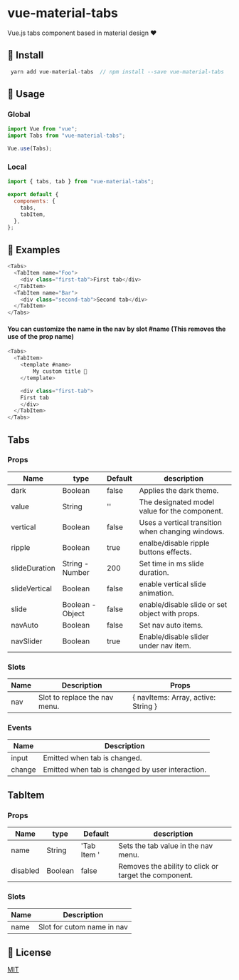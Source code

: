 # vue-material-tabs

Vue.js tabs component based in material design ❤

## 🚚 Install

```c
 yarn add vue-material-tabs  // npm install --save vue-material-tabs
```

## 🚀 Usage

### Global

```javascript
import Vue from "vue";
import Tabs from "vue-material-tabs";

Vue.use(Tabs);
```

### Local

```javascript
import { tabs, tab } from "vue-material-tabs";

export default {
  components: {
    tabs,
    tabItem,
  },
};
```

## 📌 Examples

```javascript
<Tabs>
  <TabItem name="Foo">
    <div class="first-tab">First tab</div>
  </TabItem>
  <TabItem name="Bar">
    <div class="second-tab">Second tab</div>
  </TabItem>
</Tabs>
```

#### You can customize the name in the nav by slot #name (This removes the use of the prop name)

```javascript
<Tabs>
  <TabItem>
    <template #name>
        My custom title 🍉
    </template>

    <div class="first-tab">
    First tab
    </div>
  </TabItem>
</Tabs>
```

## Tabs

### Props

| Name          | type             | Default | description                                       |
| ------------- | ---------------- | ------- | ------------------------------------------------- |
| dark          | Boolean          | false   | Applies the dark theme.                           |
| value         | String           | ''      | The designated model value for the component.     |
| vertical      | Boolean          | false   | Uses a vertical transition when changing windows. |
| ripple        | Boolean          | true    | enalbe/disable ripple buttons effects.            |
| slideDuration | String - Number  | 200     | Set time in ms slide duration.                    |
| slideVertical | Boolean          | false   | enable vertical slide animation.                  |
| slide         | Boolean - Object | false   | enable/disable slide or set object with props.    |
| navAuto       | Boolean          | false   | Set nav auto items.                               |
| navSlider     | Boolean          | true    | Enable/disable slider under nav item.             |

### Slots

| Name | Description                   | Props                               |
| ---- | ----------------------------- | ----------------------------------- |
| nav  | Slot to replace the nav menu. | { navItems: Array, active: String } |

### Events

| Name   | Description                                      |
| ------ | ------------------------------------------------ |
| input  | Emitted when tab is changed.                     |
| change | Emitted when tab is changed by user interaction. |

## TabItem

### Props

| Name     | type    | Default     | description                                           |
| -------- | ------- | ----------- | ----------------------------------------------------- |
| name     | String  | 'Tab Item ' | Sets the tab value in the nav menu.                   |
| disabled | Boolean | false       | Removes the ability to click or target the component. |

### Slots

| Name | Description                |
| ---- | -------------------------- |
| name | Slot for cutom name in nav |

## 🔖 License

[MIT](https://github.com/jairoblatt/vue-material-tabs/blob/main/LICENSE)
